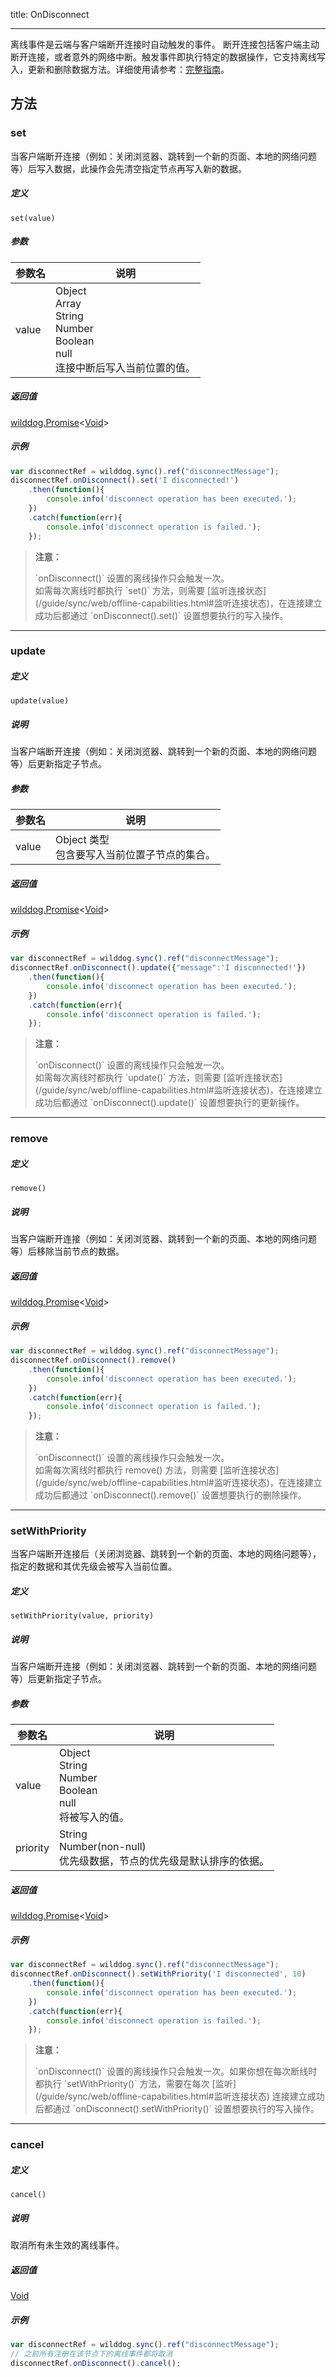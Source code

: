 
title: OnDisconnect

---

离线事件是云端与客户端断开连接时自动触发的事件。
断开连接包括客户端主动断开连接，或者意外的网络中断。触发事件即执行特定的数据操作，它支持离线写入，更新和删除数据方法。详细使用请参考：[完整指南](../../../guide/sync/web/offline-capabilities.html)。

## 方法

### set

当客户端断开连接（例如：关闭浏览器、跳转到一个新的页面、本地的网络问题等）后写入数据，此操作会先清空指定节点再写入新的数据。

##### 定义

`set(value)`

##### 参数

| 参数名   | 说明                |
| ----- | ----------------- |
| value | Object<br>Array<br>String<br>Number<br>Boolean<br>null<br>连接中断后写入当前位置的值。 |

##### 返回值

[wilddog.Promise](/api/sync/web/api.html#wilddog-Promise)<[Void](/api/sync/web/Void.html)>

##### 示例

```js
var disconnectRef = wilddog.sync().ref("disconnectMessage");
disconnectRef.onDisconnect().set('I disconnected!')
    .then(function(){
        console.info('disconnect operation has been executed.');
    })
    .catch(function(err){
        console.info('disconnect operation is failed.');
    });
```

<blockquote class="warning">
  <p><strong>注意：</strong></p>
  `onDisconnect()` 设置的离线操作只会触发一次。<br>
  如需每次离线时都执行 `set()` 方法，则需要 [监听连接状态](/guide/sync/web/offline-capabilities.html#监听连接状态)，在连接建立成功后都通过 `onDisconnect().set()` 设置想要执行的写入操作。<br/>
</blockquote>

----

### update

##### 定义

`update(value)`

##### 说明

当客户端断开连接（例如：关闭浏览器、跳转到一个新的页面、本地的网络问题等）后更新指定子节点。

##### 参数

| 参数名   | 说明               |
| ----- | ---------------- |
| value | Object 类型<br>包含要写入当前位置子节点的集合。 |

##### 返回值

[wilddog.Promise](/api/sync/web/api.html#wilddog-Promise)<[Void](/api/sync/web/Void.html)>

##### 示例

```js
var disconnectRef = wilddog.sync().ref("disconnectMessage");
disconnectRef.onDisconnect().update({"message":'I disconnected!'})
    .then(function(){
        console.info('disconnect operation has been executed.');
    })
    .catch(function(err){
        console.info('disconnect operation is failed.');
    });
```

<blockquote class="warning">
  <p><strong>注意：</strong></p>
  `onDisconnect()` 设置的离线操作只会触发一次。<br>
  如需每次离线时都执行 `update()` 方法，则需要 [监听连接状态](/guide/sync/web/offline-capabilities.html#监听连接状态)，在连接建立成功后都通过 `onDisconnect().update()` 设置想要执行的更新操作。<br/>
</blockquote>

----

### remove

##### 定义

`remove()`

##### 说明

当客户端断开连接（例如：关闭浏览器、跳转到一个新的页面、本地的网络问题等）后移除当前节点的数据。

##### 返回值

[wilddog.Promise](/api/sync/web/api.html#wilddog-Promise)<[Void](/api/sync/web/Void.html)>

##### 示例

```js
var disconnectRef = wilddog.sync().ref("disconnectMessage");
disconnectRef.onDisconnect().remove()
    .then(function(){
        console.info('disconnect operation has been executed.');
    })
    .catch(function(err){
        console.info('disconnect operation is failed.');
    });
```

<blockquote class="warning">
  <p><strong>注意：</strong></p>
  `onDisconnect()` 设置的离线操作只会触发一次。<br>
  如需每次离线时都执行 remove() 方法，则需要 [监听连接状态](/guide/sync/web/offline-capabilities.html#监听连接状态)，在连接建立成功后都通过 `onDisconnect().remove()` 设置想要执行的删除操作。<br/>
</blockquote>

----

### setWithPriority

当客户端断开连接后（关闭浏览器、跳转到一个新的页面、本地的网络问题等），指定的数据和其优先级会被写入当前位置。

##### 定义

`setWithPriority(value, priority)`

##### 说明

当客户端断开连接（例如：关闭浏览器、跳转到一个新的页面、本地的网络问题等）后更新指定子节点。

##### 参数

| 参数名      | 说明                    |
| -------- | --------------------- |
| value    |  Object<br>String<br>Number<br>Boolean<br>null<br>将被写入的值。               |
| priority |  String<br>Number(non-null)<br>优先级数据，节点的优先级是默认排序的依据。 |

##### 返回值

[wilddog.Promise](/api/sync/web/Promise.html)<[Void](/api/sync/web/Void.html)>

##### 示例

```js
var disconnectRef = wilddog.sync().ref("disconnectMessage");
disconnectRef.onDisconnect().setWithPriority('I disconnected', 10)
    .then(function(){
        console.info('disconnect operation has been executed.');
    })
    .catch(function(err){
        console.info('disconnect operation is failed.');
    });
```

<blockquote class="warning">
  <p><strong>注意：</strong></p>
  `onDisconnect()` 设置的离线操作只会触发一次。如果你想在每次断线时都执行 `setWithPriority()` 方法，需要在每次 [监听](/guide/sync/web/offline-capabilities.html#监听连接状态) 连接建立成功后都通过 `onDisconnect().setWithPriority()` 设置想要执行的写入操作。<br/>
</blockquote>

----

### cancel

##### 定义

`cancel()`

##### 说明

取消所有未生效的离线事件。

##### 返回值

[Void](/api/sync/web/Void.html)

##### 示例

```js
var disconnectRef = wilddog.sync().ref("disconnectMessage");
// 之前所有注册在该节点下的离线事件都将取消
disconnectRef.onDisconnect().cancel();
```
